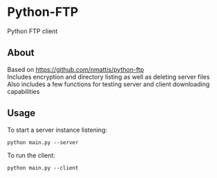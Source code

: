 # Python-FTP
Python FTP client

## About
Based on https://github.com/nmattis/python-ftp  
Includes encryption and directory listing as well as deleting server files  
Also includes a few functions for testing server and client downloading capabilities
## Usage

To start a server instance listening:

```python main.py --server```

To run the client:

```python main.py --client```
